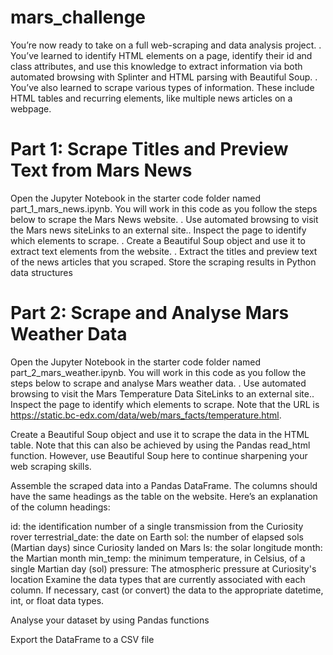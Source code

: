 # mars_challenge

You’re now ready to take on a full web-scraping and data analysis project. 
.
You’ve learned to identify HTML elements on a page, identify their id and class attributes, and use this knowledge to extract information via both automated browsing with Splinter and HTML parsing with Beautiful Soup.
.
You’ve also learned to scrape various types of information. These include HTML tables and recurring elements, like multiple news articles on a webpage.

# Part 1: Scrape Titles and Preview Text from Mars News
Open the Jupyter Notebook in the starter code folder named part_1_mars_news.ipynb. You will work in this code as you follow the steps below to scrape the Mars News website.
.
Use automated browsing to visit the Mars news siteLinks to an external site.. Inspect the page to identify which elements to scrape.
.
Create a Beautiful Soup object and use it to extract text elements from the website.
.
Extract the titles and preview text of the news articles that you scraped. Store the scraping results in Python data structures

# Part 2: Scrape and Analyse Mars Weather Data
Open the Jupyter Notebook in the starter code folder named part_2_mars_weather.ipynb. You will work in this code as you follow the steps below to scrape and analyse Mars weather data.
.
Use automated browsing to visit the Mars Temperature Data SiteLinks to an external site.. Inspect the page to identify which elements to scrape. Note that the URL is https://static.bc-edx.com/data/web/mars_facts/temperature.html.

Create a Beautiful Soup object and use it to scrape the data in the HTML table. Note that this can also be achieved by using the Pandas read_html function. However, use Beautiful Soup here to continue sharpening your web scraping skills.

Assemble the scraped data into a Pandas DataFrame. The columns should have the same headings as the table on the website. Here’s an explanation of the column headings:

id: the identification number of a single transmission from the Curiosity rover
terrestrial_date: the date on Earth
sol: the number of elapsed sols (Martian days) since Curiosity landed on Mars
ls: the solar longitude
month: the Martian month
min_temp: the minimum temperature, in Celsius, of a single Martian day (sol)
pressure: The atmospheric pressure at Curiosity's location
Examine the data types that are currently associated with each column. If necessary, cast (or convert) the data to the appropriate datetime, int, or float data types.

Analyse your dataset by using Pandas functions

Export the DataFrame to a CSV file
